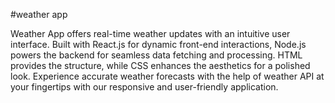 #weather app

Weather App offers real-time weather updates with an intuitive user interface. Built with React.js for dynamic front-end interactions, Node.js powers the backend for seamless data fetching and processing. HTML provides the structure, while CSS enhances the aesthetics for a polished look. Experience accurate weather forecasts with the help of weather API at your fingertips with our responsive and user-friendly application.

